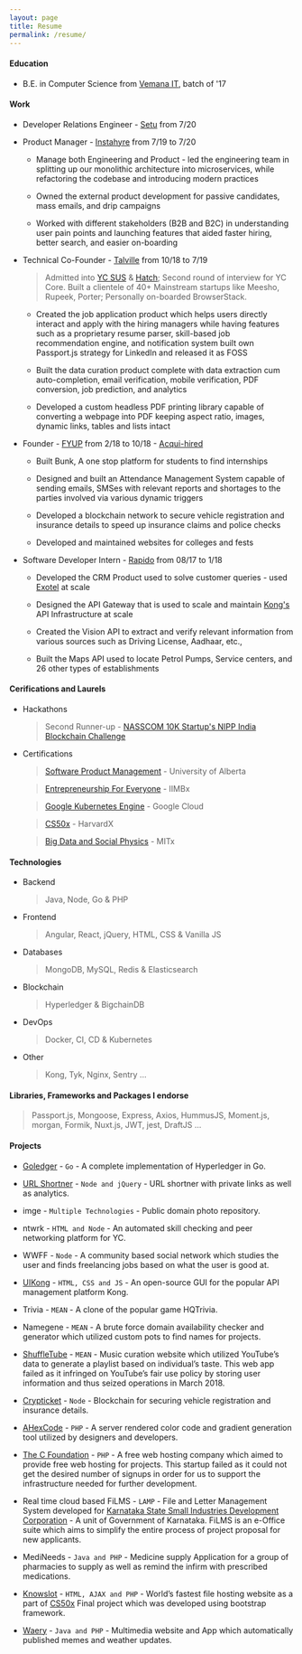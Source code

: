 ```yaml
---
layout: page
title: Resume
permalink: /resume/
---
```


#### Education

+ B.E. in Computer Science from [Vemana IT](https://vemanait.edu.in/), batch of '17

#### Work

+ Developer Relations Engineer - [Setu](https://setu.co/) from 7/20

+ Product Manager - [Instahyre](https://www.instahyre.com/) from 7/19 to 7/20

  + Manage both Engineering and Product - led the engineering team in splitting up our monolithic architecture into microservices, while refactoring the codebase and introducing modern practices
  
  + Owned the external product development for passive candidates, mass emails, and drip campaigns
  
  + Worked with different stakeholders (B2B and B2C) in understanding user pain points and launching features that aided faster hiring, better search, and easier on-boarding

+ Technical Co-Founder - [Talville](https://talville.com/) from 10/18 to 7/19

  > Admitted into [YC SUS](https://www.startupschool.org/) & [Hatch](https://www.digitalocean.com/hatch/); Second round of interview for YC Core.
  > Built a clientele of 40+ Mainstream startups like Meesho, Rupeek, Porter; Personally on-boarded BrowserStack.

  + Created the job application product which helps users directly interact and apply with the hiring managers while having features such as a proprietary resume parser, skill-based job recommendation engine, and notification system built own Passport.js strategy for LinkedIn and released it as FOSS

  + Built the data curation product complete with data extraction cum auto-completion, email verification, mobile verification, PDF conversion, job prediction, and analytics

  + Developed a custom headless PDF printing library capable of converting a webpage into PDF keeping aspect ratio, images, dynamic links, tables and lists intact
  
+ Founder - [FYUP](https://angel.co/company/fyup) from 2/18 to 10/18 - [Acqui-hired](https://en.wikipedia.org/wiki/Acqui-hiring)

  + Built Bunk, A one stop platform for students to find internships

  + Designed and built an Attendance Management System capable of sending emails, SMSes with relevant reports and shortages to the parties involved via various dynamic triggers

  + Developed a blockchain network to secure vehicle registration and insurance details to speed up insurance claims and police checks
  
  + Developed and maintained websites for colleges and fests

+ Software Developer Intern - [Rapido](https://rapido.bike) from 08/17 to 1/18
    
  + Developed the CRM Product used to solve customer queries - used [Exotel](https://exotel.com/) at scale

  + Designed the API Gateway that is used to scale and maintain [Kong's](https://konghq.com/kong/) API Infrastructure at scale

  + Created the Vision API to extract and verify relevant information from various sources such as Driving License, Aadhaar, etc.,

  + Built the Maps API used to locate Petrol Pumps, Service centers, and 26 other types of establishments

#### Cerifications and Laurels

+ Hackathons

  > Second Runner-up - [NASSCOM 10K Startup's NIPP India Blockchain Challenge](http://nipp.tech/blockchainchallenge)
  
+ Certifications

  > [Software Product Management](https://www.coursera.org/account/accomplishments/verify/XCGTZXZ7E3XB) - University of Alberta

  > [Entrepreneurship For Everyone](https://courses.edx.org/certificates/da93b52b62d44f4787408c707e072c09) - IIMBx

  > [Google Kubernetes Engine](https://www.coursera.org/account/accomplishments/verify/DBB5D22QZHQG) - Google Cloud

  > [CS50x](https://verify.edx.org/cert/586c79b490ea47eabdfa74b877d3910c) - HarvardX

  > [Big Data and Social Physics](https://verify.edx.org/cert/1eb13ea9ac3e422cb4db7978a1ef027a) - MITx
  
#### Technologies 

+ Backend

  > Java, Node, Go & PHP

+ Frontend

  > Angular, React, jQuery, HTML, CSS & Vanilla JS

+ Databases

  > MongoDB, MySQL, Redis & Elasticsearch

+ Blockchain

  > Hyperledger & BigchainDB
  
+ DevOps

  > Docker, CI, CD & Kubernetes

+ Other

  > Kong, Tyk, Nginx, Sentry ...

#### Libraries, Frameworks and Packages I endorse

  > Passport.js, Mongoose, Express, Axios, HummusJS, Moment.js, morgan, Formik, Nuxt.js, JWT, jest, DraftJS ...
  
#### Projects

+ [Goledger](https://github.com/nithinkashyapn/goledger) - `Go` - A complete implementation of Hyperledger in Go.

+ [URL Shortner](https://github.com/nithinkashyapn/url-shortner) - `Node and jQuery` - URL shortner with private links as well as analytics.

+ imge - `Multiple Technologies` - Public domain photo repository.

+ ntwrk - `HTML and Node` - An automated skill checking and peer networking platform for YC.

+ WWFF - `Node` - A community based social network which studies the user and finds freelancing jobs based on what the user is good at.

+ [UIKong](https://bitbucket.org/nithinkashyapn/kongui/) - `HTML, CSS and JS` - An open-source GUI for the popular API management platform Kong.

+ Trivia - `MEAN` - A clone of the popular game HQTrivia.

+ Namegene - `MEAN` - A brute force domain availability checker and generator which utilized custom pots to find names for projects.

+ [ShuffleTube](https://angel.co/projects/752777-shuffletube) - `MEAN` - Music curation website which utilized YouTube’s data to generate a playlist based on individual’s taste. This web app failed as it infringed on YouTube’s fair use policy by storing user information and thus seized operations in March 2018.

+ [Crypticket](https://bitbucket.org/nithinkashyapn/crypticket) - `Node` - Blockchain for securing vehicle registration and insurance details.

+ [AHexCode](https://ahexcode.com) - `PHP` - A server rendered color code and gradient generation tool utilized by designers and developers.

+ [The C Foundation](http://thecrapfoundation.cf) - `PHP` - A free web hosting company which aimed to provide free web hosting for projects. This startup failed as it could not get the desired number of signups in order for us to support the infrastructure needed for further development.

+ Real time cloud based FiLMS - `LAMP` - File and Letter Management System developed for [Karnataka State Small Industries Development Corporation](http://www.kssidc.co.in/) - A unit of Government of Karnataka. FiLMS is an e-Office suite which aims to simplify the entire process of project proposal for new applicants.

+ MediNeeds - `Java and PHP` - Medicine supply Application for a group of pharmacies to supply as well as remind the infirm with prescribed medications.

+ [Knowslot](http://knowslot.cf) - `HTML, AJAX and PHP` - World’s fastest file hosting website as a part of [CS50x](https://cs50.harvard.edu) Final project which was developed using bootstrap framework.

+ [Waery](https://web.archive.org/web/20150125103438/http://waery.gq/) - `Java and PHP` - Multimedia website and App which automatically published memes and weather updates.
